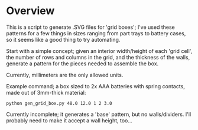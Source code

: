 # Overview

This is a script to generate .SVG files for 'grid boxes'; I've used these patterns for a few things in sizes ranging from part trays to battery cases, so it seems like a good thing to try automating.

Start with a simple concept; given an interior width/height of each 'grid cell', the number of rows and columns in the grid, and the thickness of the walls, generate a pattern for the pieces needed to assemble the box.

Currently, millimeters are the only allowed units.

Example command; a box sized to 2x AAA batteries with spring contacts, made out of 3mm-thick material:

    python gen_grid_box.py 48.0 12.0 1 2 3.0

Currently incomplete; it generates a 'base' pattern, but no walls/dividers. I'll probably need to make it accept a wall height, too...
